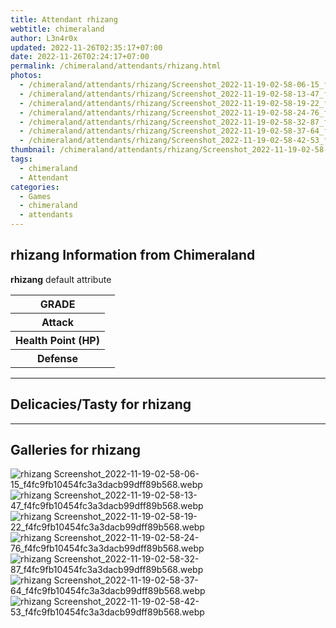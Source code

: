 ```yaml
---
title: Attendant rhizang
webtitle: chimeraland
author: L3n4r0x
updated: 2022-11-26T02:35:17+07:00
date: 2022-11-26T02:24:17+07:00
permalink: /chimeraland/attendants/rhizang.html
photos:
  - /chimeraland/attendants/rhizang/Screenshot_2022-11-19-02-58-06-15_f4fc9fb10454fc3a3dacb99dff89b568.webp
  - /chimeraland/attendants/rhizang/Screenshot_2022-11-19-02-58-13-47_f4fc9fb10454fc3a3dacb99dff89b568.webp
  - /chimeraland/attendants/rhizang/Screenshot_2022-11-19-02-58-19-22_f4fc9fb10454fc3a3dacb99dff89b568.webp
  - /chimeraland/attendants/rhizang/Screenshot_2022-11-19-02-58-24-76_f4fc9fb10454fc3a3dacb99dff89b568.webp
  - /chimeraland/attendants/rhizang/Screenshot_2022-11-19-02-58-32-87_f4fc9fb10454fc3a3dacb99dff89b568.webp
  - /chimeraland/attendants/rhizang/Screenshot_2022-11-19-02-58-37-64_f4fc9fb10454fc3a3dacb99dff89b568.webp
  - /chimeraland/attendants/rhizang/Screenshot_2022-11-19-02-58-42-53_f4fc9fb10454fc3a3dacb99dff89b568.webp
thumbnail: /chimeraland/attendants/rhizang/Screenshot_2022-11-19-02-58-06-15_f4fc9fb10454fc3a3dacb99dff89b568.webp
tags:
  - chimeraland
  - Attendant
categories:
  - Games
  - chimeraland
  - attendants
---
```


<section id="bootstrap-wrapper"><link rel="stylesheet" href="https://rawcdn.githack.com/dimaslanjaka/Web-Manajemen/870a349/css/bootstrap-5-3-0-alpha3-wrapper.css"/><h2 id="attribute">rhizang Information from Chimeraland</h2><p><b>rhizang</b> default attribute <table><tr><th>GRADE</th><td></td></tr><tr><th>Attack</th><td></td></tr><tr><th>Health Point (HP)</th><td></td></tr><tr><th>Defense</th><td></td></tr></table></p><hr/><h2 id="delicacies">Delicacies/Tasty for rhizang</h2><div class="bg-dark text-light"></div><hr/><div id="gallery"><h2>Galleries for rhizang</h2><div class="row"><div class="col-lg-6 col-12"><img src="/chimeraland/attendants/rhizang/Screenshot_2022-11-19-02-58-06-15_f4fc9fb10454fc3a3dacb99dff89b568.webp" alt="rhizang Screenshot_2022-11-19-02-58-06-15_f4fc9fb10454fc3a3dacb99dff89b568.webp"/></div><div class="col-lg-6 col-12"><img src="/chimeraland/attendants/rhizang/Screenshot_2022-11-19-02-58-13-47_f4fc9fb10454fc3a3dacb99dff89b568.webp" alt="rhizang Screenshot_2022-11-19-02-58-13-47_f4fc9fb10454fc3a3dacb99dff89b568.webp"/></div><div class="col-lg-6 col-12"><img src="/chimeraland/attendants/rhizang/Screenshot_2022-11-19-02-58-19-22_f4fc9fb10454fc3a3dacb99dff89b568.webp" alt="rhizang Screenshot_2022-11-19-02-58-19-22_f4fc9fb10454fc3a3dacb99dff89b568.webp"/></div><div class="col-lg-6 col-12"><img src="/chimeraland/attendants/rhizang/Screenshot_2022-11-19-02-58-24-76_f4fc9fb10454fc3a3dacb99dff89b568.webp" alt="rhizang Screenshot_2022-11-19-02-58-24-76_f4fc9fb10454fc3a3dacb99dff89b568.webp"/></div><div class="col-lg-6 col-12"><img src="/chimeraland/attendants/rhizang/Screenshot_2022-11-19-02-58-32-87_f4fc9fb10454fc3a3dacb99dff89b568.webp" alt="rhizang Screenshot_2022-11-19-02-58-32-87_f4fc9fb10454fc3a3dacb99dff89b568.webp"/></div><div class="col-lg-6 col-12"><img src="/chimeraland/attendants/rhizang/Screenshot_2022-11-19-02-58-37-64_f4fc9fb10454fc3a3dacb99dff89b568.webp" alt="rhizang Screenshot_2022-11-19-02-58-37-64_f4fc9fb10454fc3a3dacb99dff89b568.webp"/></div><div class="col-lg-6 col-12"><img src="/chimeraland/attendants/rhizang/Screenshot_2022-11-19-02-58-42-53_f4fc9fb10454fc3a3dacb99dff89b568.webp" alt="rhizang Screenshot_2022-11-19-02-58-42-53_f4fc9fb10454fc3a3dacb99dff89b568.webp"/></div></div></div></section>